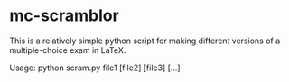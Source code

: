 # mc-scramblor

This is a relatively simple python script for making different versions of a multiple-choice exam in LaTeX.

Usage:
  python scram.py file1 [file2] [file3] [...]
